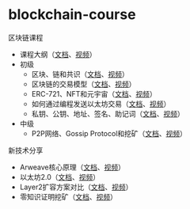 # blockchain-course
区块链课程

* 课程大纲（[文档](https://biquanlibai.notion.site/28ad5330dd9645fba8f2a5a78afbc073)、[视频](https://youtu.be/VwHmemUbIeI)）
* 初级
  * 区块、链和共识（[文档](https://biquanlibai.notion.site/4389a4c9e35b4e3b8b8c14f37e2d876e)、[视频](https://youtu.be/ISoX0oCETv8)）
  * 区块链的交易模型（[文档](https://biquanlibai.notion.site/fffb0783e68e4ae898cd980ce8e9f37b)、[视频](https://youtu.be/DG_NlQCWzRs)）
  * ERC-721、NFT和元宇宙（[文档](https://biquanlibai.notion.site/ERC-721-NFT-62e8505393e346bc98bb5035afbe618f)、[视频](https://youtu.be/LmaehJD8PBU)）
  * 如何通过编程发送以太坊交易（[文档](https://biquanlibai.notion.site/921d0c6991e649cfb6416df92587b156)、[视频](https://youtu.be/g4eiISpwphk)）
  * 私钥、公钥、地址、签名、助记词（[文档](https://biquanlibai.notion.site/3f9c19c11fa14992b3c9731e015aef73)、[视频](https://youtu.be/Gol4KTUHUNI)）
* 中级
  * P2P网络、Gossip Protocol和挖矿（[文档](https://biquanlibai.notion.site/P2P-Gossip-Protocol-854c18877ee54d55837a2ff271228103)、[视频](https://youtu.be/N3b7Pggr39Q)）

新技术分享
  * Arweave核心原理（[文档](https://biquanlibai.notion.site/Arweave-429e88e998254724a731e8d64e0a8224)、[视频](https://youtu.be/00eF_troF1M)）
  * 以太坊2.0（[文档](https://biquanlibai.notion.site/2-0-c7a5375bb4df400e8575032516065d10)、[视频](https://youtu.be/pmxkJ4qdnVU)）
  * Layer2扩容方案对比（[文档](https://biquanlibai.notion.site/Layer2-78c4d0abe90c4d61933e475b126ee8f2)、[视频](https://youtu.be/HYR53OOtYkA)）
  * 零知识证明挖矿（[文档](https://biquanlibai.notion.site/c90c3423f2d645d7a59deebc374448a4)、[视频](https://youtu.be/rRVIAbWJM0Y)）

